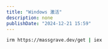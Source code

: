 ```yaml
---
title: "Windows 激活"
description: none
publishDate: "2024-12-21 15:59"
---
```


```sh
irm https://massgrave.dev/get | iex
```
